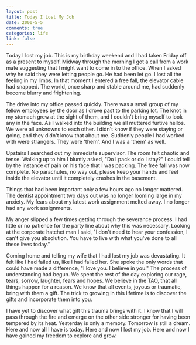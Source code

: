 ```yaml
--- 
layout: post
title: Today I Lost My Job
date: 2000-5-5
comments: true
categories: life
link: false
---
```

Today I lost my job. This is my birthday weekend and I had taken Friday off as a present to myself.          Midway through the morning I got a call from a work mate suggesting that I might want to come in to         the office. When I asked why he said they were letting people go. He had been let go. I lost all the         feeling in my limbs. In that moment I entered a free fall, the elevator cable had snapped. The world, once sharp         and stable around me, had suddenly become blurry and frightening.

The drive into my office passed quickly. There was a small group of my fellow employees by the door as I         drove past to the parking lot. The knot in my stomach grew at the sight of them, and I couldn't bring myself to         look any in the face. As I walked into the building we all muttered furtive hellos. We were all unknowns to each         other. I didn't know if they were staying or going, and they didn't know that about me. Suddenly people         I had worked with were strangers. They were 'them'. And I was a 'them' as well.

Upstairs I searched out my immediate supervisor. The room felt chaotic and tense. Walking up to him I bluntly         asked, "Do I pack or do I stay?" I could tell by the instance of pain on his face that I was packing. The free          fall was now complete. No parachutes, no way out, please keep your hands and feet inside the elevator until         it completely crashes in the basement.

Things that had been important only a few hours ago no longer mattered. The dentist appointment two days out was         no longer looming large in my anxiety. My fears about my latest work assignment melted away. I no longer had any         work assignments.

My anger slipped a few times getting through the severance process. I had little or no patience for the party line          about why this was necessary. Looking at the corporate hatchet man I said, "I don't need to hear your confession,          I can't give you absolution. You have to live with what you've done to all these lives today."

Coming home and telling my wife that I had lost my job was devastating. It felt like I had failed us, like I had          failed her. She spoke the only words that could have made a difference, "I love you. I believe in you." The          process of understanding had begun. We spent the rest of the day exploring our rage, tears, sorrow, laughter,          fears and hopes. We believe in the TAO, that all things happen for a reason. We know that all events,          joyous or traumatic, bring with them a gift. The trick to growing in this lifetime is to discover the gifts and          incorporate them into you.

I have yet to discover what gift this trauma brings with it. I know that I will pass through the fire and          emerge on the other side stronger for having been tempered by its heat. Yesterday is only a memory. Tomorrow is          still a dream. Here and now all I have is today. Here and now I lost my job. Here and now I have gained my          freedom to explore and grow.
